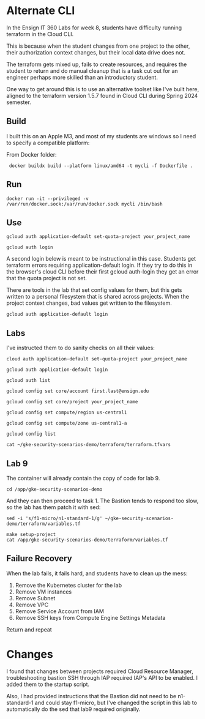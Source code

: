 # Alternate CLI

In the Ensign IT 360 Labs for week 8, students have difficulty running terraform in the Cloud CLI.

This is because when the student changes from one project to the other, their authorization context changes, but their local data drive does not. 

The terraform gets mixed up, fails to create resources, and requires the student to return and do manual cleanup that is a task cut out for an engineer perhaps more skilled than an introductory student.

One way to get around this is to use an alternative toolset like I've built here, aligned to the terraform version 1.5.7 found in Cloud CLI during Spring 2024 semester.

## Build

I built this on an Apple M3, and most of my students are windows so I need to specify a compatible platform:

From Docker folder:

```
 docker buildx build --platform linux/amd64 -t mycli -f Dockerfile .
```

## Run

```
docker run -it --privileged -v /var/run/docker.sock:/var/run/docker.sock mycli /bin/bash
```

## Use
```
gcloud auth application-default set-quota-project your_project_name

gcloud auth login
```

A second login below is meant to be instructional in this case. Students get terraform errors requiring application-default login.
If they try to do this in the browser's cloud CLI before their first gcloud auth-login they get an error that the quota project is not set. 

There are tools in the lab that set config values for them, but this gets written to a personal filesystem that is shared across projects. When the project context changes, bad values get written to the filesystem.  

```
gcloud auth application-default login
```
 
## Labs
I've instructed them to do sanity checks on all their values:

```
cloud auth application-default set-quota-project your_project_name

gcloud auth application-default login

gcloud auth list

gcloud config set core/account first.last@ensign.edu

gcloud config set core/project your_project_name

gcloud config set compute/region us-central1

gcloud config set compute/zone us-central1-a

gcloud config list

cat ~/gke-security-scenarios-demo/terraform/terraform.tfvars
```

## Lab 9

The container will already contain the copy of code for lab 9. 

```
cd /app/gke-security-scenarios-demo
```

And they can then proceed to task 1. 
The Bastion tends to respond too slow, so the lab has them patch it with sed:

```
sed -i 's/f1-micro/n1-standard-1/g' ~/gke-security-scenarios-demo/terraform/variables.tf
```
```
make setup-project
cat /app/gke-security-scenarios-demo/terraform/variables.tf
```

## Failure Recovery

When the lab fails, it fails hard, and students have to clean up the mess:

1) Remove the Kubernetes cluster for the lab
2) Remove VM instances
3) Remove Subnet
4) Remove VPC
5) Remove Service Account from IAM
6) Remove SSH keys from Compute Engine Settings Metadata


Return and repeat 

# Changes
I found that changes between projects required Cloud Resource Manager, troubleshooting bastion SSH through IAP required IAP's API to be enabled. I added them to the startup script. 

Also, I had provided instructions that the Bastion did not need to be n1-standard-1 and could stay f1-micro, but I've changed the script in this lab to automatically do the sed that lab9 required originally.
